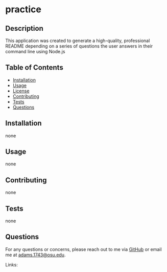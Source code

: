 # practice

## Description
This application was created to generate a high-quality, professional README depending on a series of questions the user answers in their command line using Node.js

## Table of Contents
- [Installation](#installation)
- [Usage](#usage)
- [License](#license)
- [Contributing](#contributing)
- [Tests](#tests)
- [Questions](#questions)

## Installation
none

## Usage
none

## Contributing
none

## Tests
none

## Questions
For any questions or concerns, please reach out to me via [GitHub](https://github.com/Dadams11) or email me at adams.1743@osu.edu.

Links: 
